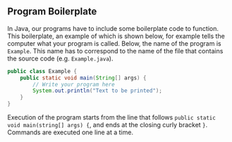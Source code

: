## Program Boilerplate

In Java, our programs have to include some boilerplate code to function. This boilerplate, an example of which is shown below, for example tells the computer what your program is called. Below, the name of the program is `Example`. This name has to correspond to the name of the file that contains the source code (e.g. `Example.java`).

```java
public class Example {
    public static void main(String[] args) {
		// Write your program here
        System.out.println("Text to be printed");
    }
}
```

Execution of the program starts from the line that follows `public static void main(string[] args) {`, and ends at the closing curly bracket `}`. Commands are executed one line at a time.